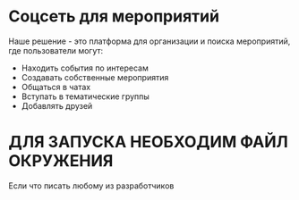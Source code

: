 # Соцсеть для мероприятий


Наше решение - это платформа для организации и поиска мероприятий, где пользователи могут:
- Находить события по интересам
- Создавать собственные мероприятия
- Общаться в чатах
- Вступать в тематические группы
- Добавлять друзей

# ДЛЯ ЗАПУСКА НЕОБХОДИМ ФАЙЛ ОКРУЖЕНИЯ

Если что писать любому из разработчиков